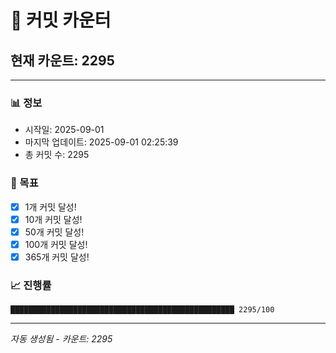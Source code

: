 # 🔢 커밋 카운터

## 현재 카운트: 2295

---

### 📊 정보
- 시작일: 2025-09-01
- 마지막 업데이트: 2025-09-01 02:25:39
- 총 커밋 수: 2295

### 🎯 목표
- [x] 1개 커밋 달성!
- [x] 10개 커밋 달성!
- [x] 50개 커밋 달성!
- [x] 100개 커밋 달성!
- [x] 365개 커밋 달성!

### 📈 진행률
```
██████████████████████████████████████████████████ 2295/100
```

---
*자동 생성됨 - 카운트: 2295*
